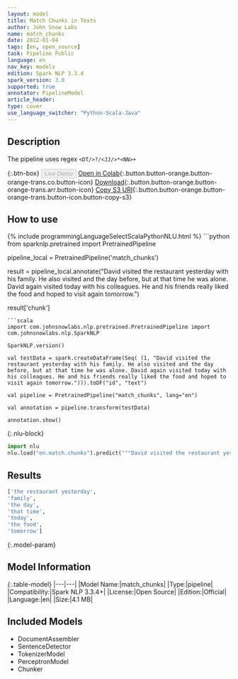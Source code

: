 ```yaml
---
layout: model
title: Match Chunks in Texts
author: John Snow Labs
name: match_chunks
date: 2022-01-04
tags: [en, open_source]
task: Pipeline Public
language: en
nav_key: models
edition: Spark NLP 3.3.4
spark_version: 3.0
supported: true
annotator: PipelineModel
article_header:
type: cover
use_language_switcher: "Python-Scala-Java"
---
```


## Description

The pipeline uses regex `<DT/>?/<JJ/>*<NN>+`

{:.btn-box}
<button class="button button-orange" disabled>Live Demo</button>
[Open in Colab](https://colab.research.google.com/github/JohnSnowLabs/spark-nlp-workshop/blob/master/tutorials/Certification_Trainings/Public/1.SparkNLP_Basics.ipynb){:.button.button-orange.button-orange-trans.co.button-icon}
[Download](https://s3.amazonaws.com/auxdata.johnsnowlabs.com/public/models/match_chunks_en_3.3.4_3.0_1641307675339.zip){:.button.button-orange.button-orange-trans.arr.button-icon}
[Copy S3 URI](s3://auxdata.johnsnowlabs.com/public/models/match_chunks_en_3.3.4_3.0_1641307675339.zip){:.button.button-orange.button-orange-trans.button-icon.button-copy-s3}

## How to use



<div class="tabs-box" markdown="1">
{% include programmingLanguageSelectScalaPythonNLU.html %}
```python
from sparknlp.pretrained import PretrainedPipeline

pipeline_local = PretrainedPipeline('match_chunks')

result = pipeline_local.annotate("David visited the restaurant yesterday with his family. He also visited and the day before, but at that time he was alone. David again visited today with his colleagues. He and his friends really liked the food and hoped to visit again tomorrow.")

result['chunk']
```
```scala
import com.johnsnowlabs.nlp.pretrained.PretrainedPipeline import com.johnsnowlabs.nlp.SparkNLP

SparkNLP.version()

val testData = spark.createDataFrame(Seq( (1, "David visited the restaurant yesterday with his family. He also visited and the day before, but at that time he was alone. David again visited today with his colleagues. He and his friends really liked the food and hoped to visit again tomorrow."))).toDF("id", "text")

val pipeline = PretrainedPipeline("match_chunks", lang="en")

val annotation = pipeline.transform(testData)

annotation.show()
```


{:.nlu-block}
```python
import nlu
nlu.load("en.match.chunks").predict("""David visited the restaurant yesterday with his family. He also visited and the day before, but at that time he was alone. David again visited today with his colleagues. He and his friends really liked the food and hoped to visit again tomorrow.""")
```

</div>

## Results

```bash
['the restaurant yesterday',
'family',
'the day',
'that time',
'today',
'the food',
'tomorrow']
```

{:.model-param}
## Model Information

{:.table-model}
|---|---|
|Model Name:|match_chunks|
|Type:|pipeline|
|Compatibility:|Spark NLP 3.3.4+|
|License:|Open Source|
|Edition:|Official|
|Language:|en|
|Size:|4.1 MB|

## Included Models

- DocumentAssembler
- SentenceDetector
- TokenizerModel
- PerceptronModel
- Chunker